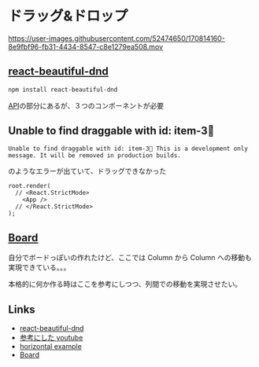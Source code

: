 # ドラッグ&ドロップ

https://user-images.githubusercontent.com/52474650/170814160-8e9fbf96-fb31-4434-8547-c8e1279ea508.mov


## [react-beautiful-dnd](https://github.com/atlassian/react-beautiful-dnd)
``` sh
npm install react-beautiful-dnd
```

[API](https://github.com/atlassian/react-beautiful-dnd#api-%EF%B8%8F)の部分にあるが、３つのコンポーネントが必要


## Unable to find draggable with id: item-3👷‍
```
Unable to find draggable with id: item-3👷‍ This is a development only message. It will be removed in production builds.
```

のようなエラーが出ていて、ドラッグできなかった

``` react
root.render(
  // <React.StrictMode>
    <App />
  // </React.StrictMode>
);
```


## [Board](https://codesandbox.io/s/ym3rvj1z71?file=/src/index.js:1107-1112)
自分でボードっぽいの作れたけど、ここでは Column から Column への移動も実現できている。。。

本格的に何か作る時はここを参考にしつつ、列間での移動を実現させたい。


## Links
- [react-beautiful-dnd](https://github.com/atlassian/react-beautiful-dnd)
- [参考にした youtube](https://www.youtube.com/watch?v=1amkEbOZM8M&ab_channel=%E3%83%97%E3%83%AD%E3%82%B0%E3%83%A9%E3%83%9F%E3%83%B3%E3%82%B0%E3%83%81%E3%83%A5%E3%83%BC%E3%83%88%E3%83%AA%E3%82%A2%E3%83%AB)
- [horizontal example](https://codesandbox.io/s/mmrp44okvj?file=/index.js:1814-1836)
- [Board](https://codesandbox.io/s/ym3rvj1z71?file=/src/index.js:1107-1112)

